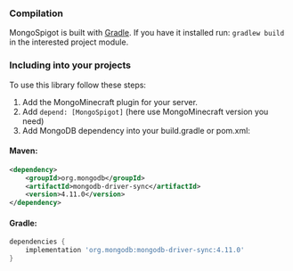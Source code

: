 ### Compilation

MongoSpigot is built with [Gradle](https://gradle.org/).
If you have it installed run: ``gradlew build`` in the interested project module.

### Including into your projects

To use this library follow these steps:
1) Add the MongoMinecraft plugin for your server.
2) Add ``` depend: [MongoSpigot] ``` (here use MongoMinecraft version you need)
3) Add MongoDB dependency into your build.gradle or pom.xml:

#### Maven:
```xml
<dependency>
    <groupId>org.mongodb</groupId>
    <artifactId>mongodb-driver-sync</artifactId>
    <version>4.11.0</version>
</dependency>
```

#### Gradle:
```groovy
dependencies {
    implementation 'org.mongodb:mongodb-driver-sync:4.11.0'
}
```
